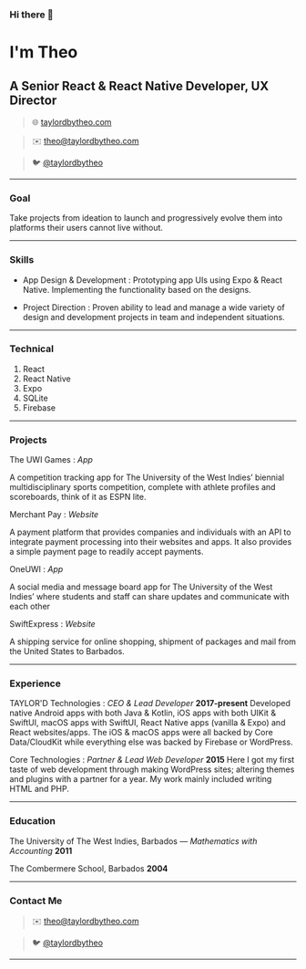 ### Hi there 👋

# I'm Theo

## A Senior React & React Native Developer, UX Director

> 🌐 [taylordbytheo.com](taylordbytheo.com)

> ✉️ [theo@taylordbytheo.com](mailto:theo@taylordbytheo.com)

> 🐦 [@taylordbytheo](https://twitter.com/taylordbytheo)

---

### Goal

Take projects from ideation to launch and progressively evolve them into platforms their users cannot live without.

---

### Skills

- App Design & Development
  : Prototyping app UIs using Expo & React Native.
  Implementing the functionality based on the designs.

- Project Direction
  : Proven ability to lead and manage a wide variety of design and development projects in team and independent situations.

---

### Technical

1. React
2. React Native
3. Expo
4. SQLite
5. Firebase

---

### Projects

The UWI Games
: _App_

A competition tracking app for The University of the West Indies’ biennial multidisciplinary sports competition, complete with athlete profiles and scoreboards, think of it as ESPN lite.

Merchant Pay
: _Website_

A payment platform that provides companies and individuals with an API to integrate payment processing into their websites and apps. It also provides a simple payment page to readily accept payments.

OneUWI
: _App_

A social media and message board app for The University of the West Indies’ where students and staff can share updates and communicate with each other

SwiftExpress
: _Website_

A shipping service for online shopping, shipment of packages and mail from the United States to Barbados.

---

### Experience

TAYLOR'D Technologies
: _CEO & Lead Developer_
**2017-present**
 Developed native Android apps with both Java & Kotlin, iOS apps with both UIKit & SwiftUI, macOS apps with SwiftUI, React Native apps (vanilla & Expo) and React websites/apps. The iOS & macOS apps were all backed by Core Data/CloudKit while everything else was backed by Firebase or WordPress.

Core Technologies
: _Partner & Lead Web Developer_
**2015**
 Here I got my first taste of web development through making WordPress sites; altering themes and plugins with a partner for a year. My work mainly included writing HTML and PHP.

---

### Education

The University of The West Indies, Barbados — _Mathematics with Accounting_
**2011**

The Combermere School, Barbados
**2004**

---

### Contact Me

> ✉️ [theo@taylordbytheo.com](mailto:theo@taylord.tech)

> 🐦 [@taylordbytheo](https://twitter.com/taylordbytheo)

---


<!--
**by-theo/by-theo** is a ✨ _special_ ✨ repository because its `README.md` (this file) appears on your GitHub profile.

Here are some ideas to get you started:

- 🔭 I’m currently working on ...
- 🌱 I’m currently learning ...
- 👯 I’m looking to collaborate on ...
- 🤔 I’m looking for help with ...
- 💬 Ask me about ...
- 📫 How to reach me: ...
- 😄 Pronouns: ...
- ⚡ Fun fact: ...
-->
